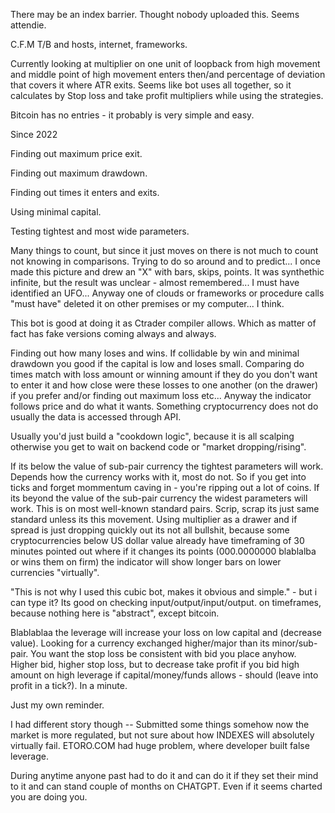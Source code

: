 There may be an index barrier.
Thought nobody uploaded this. Seems attendie. 
  
  C.F.M T/B and hosts, internet, frameworks.


  Currently looking at multiplier on one unit of loopback from high movement and middle point of high movement enters then/and percentage of deviation that covers it where ATR exits. Seems like bot uses all together, so it calculates by Stop loss and take profit multipliers while using the strategies.


  
  Bitcoin has no entries - it probably is very simple and easy.
  
  Since 2022
  
  Finding out maximum price exit.
  
  Finding out maximum drawdown.
  
  Finding out times it enters and exits.

  Using minimal capital.
  
  Testing tightest and most wide parameters.

  Many things to count, but since it just moves on there is not much to count not knowing in comparisons.
  Trying to do so around and to predict... I once made this picture and drew an "X" with bars, skips, points. It was synthethic infinite, but the result was unclear - almost remembered... I must have identified an UFO... Anyway one of clouds or frameworks or procedure calls "must have" deleted it on other premises or my computer... I think.
  
  This bot is good at doing it as Ctrader compiler allows. Which as matter of fact has fake versions coming always and always.

  Finding out how many loses and wins. If collidable by win and minimal drawdown you good if the capital is low and loses small. Comparing do times match with loss amount or winning amount if they do you don't want to enter it and how close were these losses to one another (on the drawer) if you prefer and/or finding out maximum loss etc... Anyway the indicator follows price and do what it wants. Something cryptocurrency does not do usually the data is accessed through API.

  Usually you'd just build a "cookdown logic", because it is all scalping otherwise you get to wait on backend code or "market dropping/rising".
  
  If its below the value of sub-pair currency the tightest parameters will work. Depends how the currency works with it, most do not.
So if you get into ticks and forget mommentum caving in - you're ripping out a lot of coins.
If its beyond the value of the sub-pair currency the widest parameters will work. This is on most well-known standard pairs.
Scrip, scrap its just same standard unless its this movement.
Using multiplier as a drawer and if spread is just dropping quickly out its not all bullshit, because some cryptocurrencies below US dollar value already have timeframing of 30 minutes pointed out where if it changes its points (000.0000000 blablalba or wins them on firm) the indicator will show longer bars on lower currencies "virtually".

   "This is not why I used this cubic bot, makes it obvious and simple." - but i can type it? Its good on checking input/output/input/output. on timeframes, because nothing here is "abstract", except bitcoin.

   Blablablaa the leverage will increase your loss on low capital and (decrease value). Looking for a currency exchanged higher/major than its minor/sub-pair. You want the stop loss be consistent with bid you place anyhow. Higher bid, higher stop loss, but to decrease take profit if you bid high amount on high leverage if capital/money/funds allows - should (leave into profit in a tick?). In a minute.
    
  Just my own reminder.

  I had different story though -- Submitted some things somehow now the market is more regulated, but not sure about how INDEXES will absolutely virtually fail. ETORO.COM had huge problem, where developer built false leverage.



During anytime anyone past had to do it and can do it if they set their mind to it and can stand couple of months on CHATGPT.
Even if it seems charted you are doing you.

